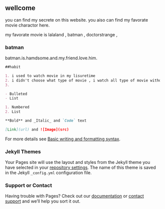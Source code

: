 ## wellcome

you can find my secrete on this website.
you aiso can find my favorate movie charactor here.

my favorate movie is lalaland , batman , doctorstrange ,  

### batman

batman.is.hamdsome.and.my.friend.love.him.

```markdown
##habit

1. i used to watch movie in my lisuretime 
2. i didn't choose what type of movie , i watch all type of movie without historical one.
3. 

- Bulleted
- List

1. Numbered
2. List

**Bold** and _Italic_ and `Code` text

[Link](url) and ![Image](src)
```

For more details see [Basic writing and formatting syntax](https://docs.github.com/en/github/writing-on-github/getting-started-with-writing-and-formatting-on-github/basic-writing-and-formatting-syntax).

### Jekyll Themes

Your Pages site will use the layout and styles from the Jekyll theme you have selected in your [repository settings](https://github.com/gummybearisyummy/mywaxssit/settings/pages). The name of this theme is saved in the Jekyll `_config.yml` configuration file.

### Support or Contact

Having trouble with Pages? Check out our [documentation](https://docs.github.com/categories/github-pages-basics/) or [contact support](https://support.github.com/contact) and we’ll help you sort it out.
